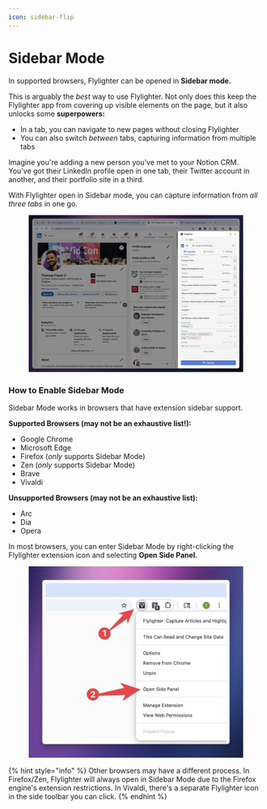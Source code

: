 ```yaml
---
icon: sidebar-flip
---
```


# Sidebar Mode

In supported browsers, Flylighter can be opened in **Sidebar mode.**

This is arguably the _best_ way to use Flylighter. Not only does this keep the Flylighter app from covering up visible elements on the page, but it also unlocks some **superpowers:**

* In a tab, you can navigate to new pages without closing Flylighter
* You can also switch _between_ tabs, capturing information from multiple tabs

Imagine you're adding a new person you've met to your Notion CRM. You've got their LinkedIn profile open in one tab, their Twitter account in another, and their portfolio site in a third.

With Flylighter open in Sidebar mode, you can capture information from _all three tabs_ in one go.

<figure><img src="../.gitbook/assets/78327.jpeg" alt=""><figcaption></figcaption></figure>

### How to Enable Sidebar Mode

Sidebar Mode works in browsers that have extension sidebar support.

**Supported Browsers (may not be an exhaustive list!):**

* Google Chrome
* Microsoft Edge
* Firefox (_only_ supports Sidebar Mode)
* Zen (_only_ supports Sidebar Mode)
* Brave
* Vivaldi

**Unsupported Browsers (may not be an exhaustive list):**

* Arc
* Dia
* Opera

In most browsers, you can enter Sidebar Mode by right-clicking the Flylighter extension icon and selecting **Open Side Panel.**

<figure><img src="../.gitbook/assets/58506.jpeg" alt=""><figcaption></figcaption></figure>

{% hint style="info" %}
Other browsers may have a different process. In Firefox/Zen, Flylighter will always open in Sidebar Mode due to the Firefox engine's extension restrictions. In Vivaldi, there's a separate Flylighter icon in the side toolbar you can click.
{% endhint %}
